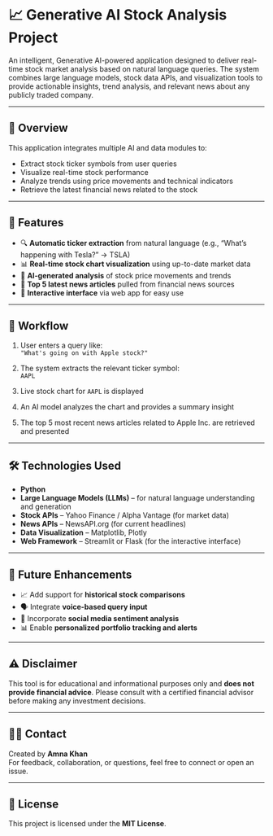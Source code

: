 # 📈 Generative AI Stock Analysis Project

An intelligent, Generative AI-powered application designed to deliver real-time stock market analysis based on natural language queries. The system combines large language models, stock data APIs, and visualization tools to provide actionable insights, trend analysis, and relevant news about any publicly traded company.

---

## 🧠 Overview

This application integrates multiple AI and data modules to:
- Extract stock ticker symbols from user queries
- Visualize real-time stock performance
- Analyze trends using price movements and technical indicators
- Retrieve the latest financial news related to the stock

---

## 🚀 Features

- 🔍 **Automatic ticker extraction** from natural language (e.g., “What’s happening with Tesla?” → TSLA)
- 📊 **Real-time stock chart visualization** using up-to-date market data
- 🧠 **AI-generated analysis** of stock price movements and trends
- 📰 **Top 5 latest news articles** pulled from financial news sources
- 💬 **Interactive interface** via web app for easy use

---

## 🔄 Workflow

1. User enters a query like:  
   `"What's going on with Apple stock?"`

2. The system extracts the relevant ticker symbol:  
   `AAPL`

3. Live stock chart for `AAPL` is displayed

4. An AI model analyzes the chart and provides a summary insight

5. The top 5 most recent news articles related to Apple Inc. are retrieved and presented

---

## 🛠️ Technologies Used

- **Python**
- **Large Language Models (LLMs)** – for natural language understanding and generation
- **Stock APIs** – Yahoo Finance / Alpha Vantage (for market data)
- **News APIs** – NewsAPI.org (for current headlines)
- **Data Visualization** – Matplotlib, Plotly
- **Web Framework** – Streamlit or Flask (for the interactive interface)

---

## 📌 Future Enhancements

- 📈 Add support for **historical stock comparisons**
- 🗣️ Integrate **voice-based query input**
- 💬 Incorporate **social media sentiment analysis**
- 📊 Enable **personalized portfolio tracking and alerts**

---

## ⚠️ Disclaimer

This tool is for educational and informational purposes only and **does not provide financial advice**. Please consult with a certified financial advisor before making any investment decisions.

---

## 🙋‍♀️ Contact

Created by **Amna Khan**  
For feedback, collaboration, or questions, feel free to connect or open an issue.

---

## 📄 License

This project is licensed under the **MIT License**.

